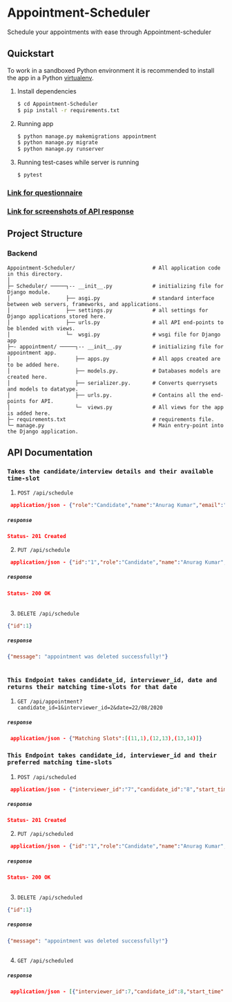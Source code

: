 # Appointment-Scheduler
Schedule your appointments with ease through Appointment-scheduler
## Quickstart

To work in a sandboxed Python environment it is recommended to install the app in a Python [virtualenv](https://pypi.python.org/pypi/virtualenv).

1. Install dependencies

    ```bash
    $ cd Appointment-Scheduler
    $ pip install -r requirements.txt
    ```

2. Running app

   ```bash
   $ python manage.py makemigrations appointment
   $ python manage.py migrate
   $ python manage.py runserver
   ```   
   
3. Running test-cases while server is running

   ```bash
   $ pytest
   ```   
### [Link for questionnaire](https://github.com/akanuragkumar/hiring_assignment/blob/master/8a46cdd1-c81a-4e6b-880c-9cb8f4bca9c9.pdf)  
### [Link for screenshots of API response](https://github.com/akanuragkumar/Appointment-Scheduler/tree/master/screenshots)
   
## Project Structure

### Backend 
```shell
Appointment-Scheduler/                         # All application code in this directory.
│
├─ Scheduler/ ─────┐-- __init__.py             # initializing file for Django module.
│                  ├── asgi.py                 # standard interface between web servers, frameworks, and applications.    
│                  ├── settings.py             # all settings for Django applications stored here.
│                  ├── urls.py                 # all API end-points to be blended with views.
│                  └─  wsgi.py                 # wsgi file for Django app        
├─- appointment/ ─────┐-- __init__.py          # initializing file for appointment app.
│                     ├── apps.py              # All apps created are to be added here.
│                     ├── models.py.           # Databases models are created here.
│                     ├── serializer.py.       # Converts querrysets and models to datatype.
│                     ├── urls.py.             # Contains all the end-points for API.
│                     └─  views.py             # All views for the app is added here.
├─ requirements.txt                            # requirements file.
└─ manage.py                                   # Main entry-point into the Django application.
```
## API Documentation 

### `Takes the candidate/interview details and their available time-slot` 

1. `POST /api/schedule` 

```json
 application/json - {"role":"Candidate","name":"Anurag Kumar","email":"akanuragkumar712@gmail.com","phone":"2147483641","date":"23/08/2020","start_time":"10","end_time":"14"}
```
##### `response`

```json
Status- 201 Created    
```
2. `PUT /api/schedule` 

```json
 application/json - {"id":"1","role":"Candidate","name":"Anurag Kumar","email":"akanuragkumar711@gmail.com","phone":"2147483641","date":"23/08/2020","start_time":"10","end_time":"14"}
```
##### `response`

```json
Status- 200 OK  
    
```
3. `DELETE /api/schedule` 

```json
{"id":1}
```

##### `response`

```json
{"message": "appointment was deleted successfully!"}
    
```
### `This Endpoint takes candidate_id, interviewer_id, date and returns their matching time-slots for that date` 

1. `GET /api/appointment?candidate_id=1&interviewer_id=2&date=22/08/2020` 

##### `response`

```json
 application/json - {"Matching Slots":[(11,1),(12,13),(13,14)]}
```

### `This Endpoint takes candidate_id, interviewer_id and their preferred matching time-slots` 

1. `POST /api/scheduled` 

```json
 application/json - {"interviewer_id":"7","candidate_id":"8","start_time":"12","end_time":"13"}
```
##### `response`

```json
Status- 201 Created    
```
2. `PUT /api/scheduled` 

```json
 application/json - {"id":"1","role":"Candidate","name":"Anurag Kumar","email":"akanuragkumar711@gmail.com","phone":"2147483641","date":"23/08/2020","start_time":"10","end_time":"14"}
```
##### `response`

```json
Status- 200 OK  
    
```
3. `DELETE /api/scheduled` 

```json
{"id":1}
```

##### `response`

```json
{"message": "appointment was deleted successfully!"}
    
```
4. `GET /api/scheduled` 

##### `response`

```json
 application/json - [{"interviewer_id":7,"candidate_id":8,"start_time":11,"end_time":12}]
```
